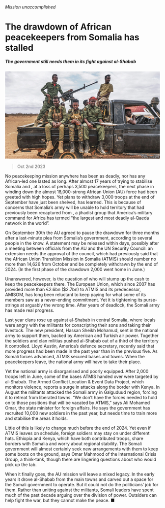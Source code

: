 ###### Mission unaccomplished

# The drawdown of African peacekeepers from Somalia has stalled 

##### The government still needs them in its fight against al-Shabab 

![image](images/20231007_MAP002.jpg) 

> Oct 2nd 2023 

No peacekeeping mission anywhere has been as deadly, nor has any African-led one lasted as long. After almost 17 years of trying to stabilise Somalia and , at a loss of perhaps 3,500 peacekeepers, the next phase in winding down the almost 18,000-strong African Union (AU) force had been greeted with high hopes. Yet plans to withdraw 3,000 troops at the end of September have just been shelved,  has learned. This is because of concerns that Somalia’s army will be unable to hold territory that had previously been recaptured from , a jihadist group that America’s military command for Africa has termed “the largest and most deadly al-Qaeda network in the world”. 

On September 30th the AU agreed to pause the drawdown for three months after a last-minute plea from Somalia’s government, according to several people in the know. A statement may be released within days, possibly after a meeting between officials from the AU and the UN Security Council: an extension needs the approval of the council, which had previously said that the African Union Transition Mission in Somalia (ATMIS) should number no more than 14,626 from October and be completely withdrawn by the end of 2024. (In the first phase of the drawdown 2,000 went home in June.)

Unanswered, however, is the question of who will stump up the cash to keep the peacekeepers there. The European Union, which since 2007 has provided more than €2.6bn ($2.7bn) to ATMIS and its predecessor, AMISOM, has long been reluctant to keep paying for what some of its members saw as a never-ending commitment. Yet it is tightening its purse-strings at arguably the wrong time. After years of deadlock, the Somali army has made real progress. 

Last year clans rose up against al-Shabab in central Somalia, where locals were angry with the militants for conscripting their sons and taking their livestock. The new president, Hassan Sheikh Mohamud, sent in the national army to support them, backed by American and Turkish air power. Together the soldiers and clan militias pushed al-Shabab out of a third of the territory it controlled. Lloyd Austin, America’s defence secretary, recently said that more progress had been made in the past year than in the previous five. As Somali forces advanced, ATMIS secured bases and towns. When the peacekeepers leave, the national army will have to take their place. 

Yet the national army is disorganised and poorly equipped. After 2,000 troops left in June, some of the bases ATMIS handed over were targeted by al-Shabab. The Armed Conflict Location &amp; Event Data Project, which monitors violence, reports a surge in attacks along the border with Kenya. In August the militants attacked the Somali army in Galguduud region, forcing it to retreat from liberated towns. “We don’t have the forces needed to hold on to those positions that will be vacated by ATMIS,” says Ali Mohamed Omar, the state minister for foreign affairs. He says the government has recruited 10,000 new soldiers in the past year, but needs time to train more and stabilise the areas it holds. 

Little of this is likely to change much before the end of 2024. Yet even if ATMIS leaves on schedule, foreign soldiers may stay on under different hats. Ethiopia and Kenya, which have both contributed troops, share borders with Somalia and worry about regional stability. The Somali government will almost certainly seek new arrangements with them to keep some boots on the ground, says Omar Mahmood of the International Crisis Group, a think-tank, though there are lingering questions about who would pick up the tab.

When it finally goes, the AU mission will leave a mixed legacy. In the early years it drove al-Shabab from the main towns and carved out a space for the Somali government to operate. But it could not do the politicians’ job for them. Rather than uniting against the militants, Somali leaders have spent much of the past decade arguing over the division of power. Outsiders can help fight the war, but they cannot make the peace. ■

